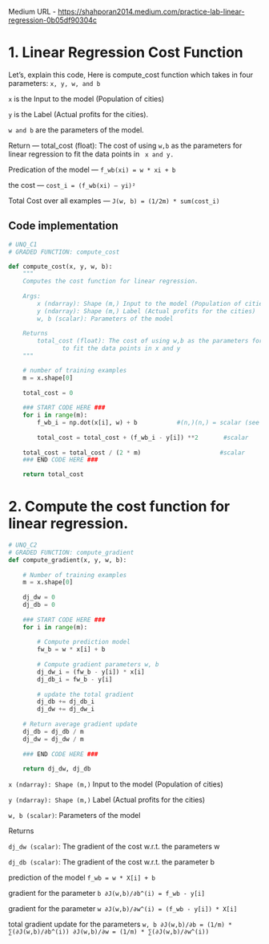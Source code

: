 
Medium URL - https://shahporan2014.medium.com/practice-lab-linear-regression-0b05df90304c


# 1. Linear Regression Cost Function

Let’s, explain this code, Here is compute_cost function which takes in four parameters: `x, y, w, and b`

`x` is the Input to the model (Population of cities)

`y` is the Label (Actual profits for the cities).

`w and b` are the parameters of the model.

Return — total_cost (float): The cost of using `w,b` as the parameters for linear regression to fit the data points in ` x and y.`

Predication of the model — `f_wb(xi) = w * xi + b`

the cost — `cost_i = (f_wb(xi) — yi)²`

Total Cost over all examples — `J(w, b) = (1/2m) * sum(cost_i)`


## Code implementation 

```python
# UNQ_C1
# GRADED FUNCTION: compute_cost

def compute_cost(x, y, w, b): 
    """
    Computes the cost function for linear regression.
    
    Args:
        x (ndarray): Shape (m,) Input to the model (Population of cities) 
        y (ndarray): Shape (m,) Label (Actual profits for the cities)
        w, b (scalar): Parameters of the model
    
    Returns
        total_cost (float): The cost of using w,b as the parameters for linear regression
               to fit the data points in x and y
    """

    # number of training examples
    m = x.shape[0] 
    
    total_cost = 0
    
    ### START CODE HERE ###
    for i in range(m):                                
        f_wb_i = np.dot(x[i], w) + b           #(n,)(n,) = scalar (see np.dot)
        
        total_cost = total_cost + (f_wb_i - y[i]) **2       #scalar
        
    total_cost = total_cost / (2 * m)                      #scalar   
    ### END CODE HERE ### 

    return total_cost
   ```

# 2. Compute the cost function for linear regression.

```python
# UNQ_C2
# GRADED FUNCTION: compute_gradient
def compute_gradient(x, y, w, b): 
    
    # Number of training examples
    m = x.shape[0]
    
    dj_dw = 0
    dj_db = 0
    
    ### START CODE HERE ###
    for i in range(m):
        
        # Compute prediction model
        fw_b = w * x[i] + b
        
        # Compute gradient parameters w, b
        dj_dw_i = (fw_b - y[i]) * x[i]
        dj_db_i = fw_b - y[i]
        
        # update the total gradient
        dj_db += dj_db_i
        dj_dw += dj_dw_i
    
    # Return average gradient update
    dj_db = dj_db / m
    dj_dw = dj_dw / m
    
    ### END CODE HERE ### 
        
    return dj_dw, dj_db
```


`x (ndarray): Shape (m,)` Input to the model (Population of cities)

`y (ndarray): Shape (m,)` Label (Actual profits for the cities)

`w, b (scalar)`: Parameters of the model

Returns

`dj_dw (scalar)`: The gradient of the cost w.r.t. the parameters w

`dj_db (scalar)`: The gradient of the cost w.r.t. the parameter b

prediction of the model `f_wb = w * X[i] + b`

gradient for the parameter `b ∂J(w,b)/∂b^(i) = f_wb - y[i]`

gradient for the parameter `w ∂J(w,b)/∂w^(i) = (f_wb - y[i]) * X[i]`

total gradient update for the parameters `w, b ∂J(w,b)/∂b = (1/m) * ∑(∂J(w,b)/∂b^(i)) ∂J(w,b)/∂w = (1/m) * ∑(∂J(w,b)/∂w^(i))`
